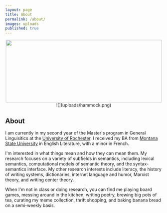 ```yaml
---
layout: page
title: About
permalink: /about/
images: uploads
published: true
---
```


<div class="page" markdown="1">

<center>
  <img src="uploads/hammock.png" srcset="uploads/hammock.png" width="500" height="200"/> ![](uploads/hammock.png) 
  <!--![Hammock](hammock.png){:width="500" :height="200"}-->
</center>

## About 

I am currently in my second year of the Master's program in General Linguisitics at the [University of Rochester](http://www.sas.rochester.edu/lin/). I received my BA from [Montana State University](http://www.montana.edu/) in English Literature, with a minor in French.

I'm interested in what things mean and how they can mean them. My research focuses on a variety of subfields in semantics, including lexical semantics, computational models of semantic theory, and the syntax-semantics interface. My other research interests include literacy, the history of writing systems, dictionaries, internet language and humor, Marxist theory, and writing center theory.

When I'm not in class or doing research, you can find me playing board games, messing around in the kitchen, writing poetry, brewing big pots of tea, curating my meme collection, thrift shopping, and baking banana bread on a semi-weekly basis.

</div>
